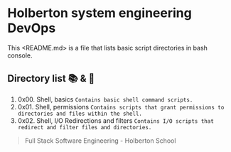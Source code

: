# Holberton system engineering DevOps

This <README.md> is a file that lists basic script directories in bash console.  

## Directory list :books: & :page_facing_up:

1. 0x00. Shell, basics ```Contains basic shell command scripts.```
2. 0x01. Shell, permissions ```Contains scripts that grant permissions to directories and files within the shell.```
3. 0x02. Shell, I/O Redirections and filters ```Contains I/O scripts that redirect and filter files and directories.```

> Full Stack Software Engineering - Holberton School 